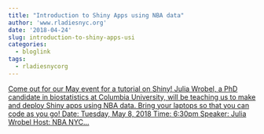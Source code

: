 ```yaml
---
title: "Introduction to Shiny Apps using NBA data"
author: 'www.rladiesnyc.org'
date: '2018-04-24'
slug: introduction-to-shiny-apps-usi
categories:
  - bloglink
tags:
  - rladiesnycorg
---
```


[Come out for our May event for a tutorial on Shiny! Julia Wrobel, a PhD candidate in biostatistics at Columbia University, will be teaching us to make and deploy Shiny apps using NBA data. Bring your laptops so that you can code as you go! Date: Tuesday, May 8, 2018 Time: 6:30pm Speaker: Julia Wrobel Host: NBA NYC...<click to read more>](http://www.rladiesnyc.org/post/introduction-to-shiny-apps-using-nba-data/)

